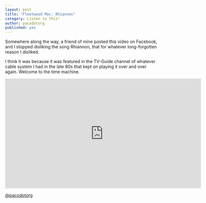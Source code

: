 ```yaml
---
layout: post
title: "Fleetwood Mac: Rhiannon"
category: Listen to this"
author: pacodotorg
published: yes
---
```


Somewhere along the way, a friend of mine posted this video on Facebook, and I stopped disliking the song Rhiannon, that for whatever long-forgotten reason I disliked.

I think it was because it was featured in the TV-Guide channel of whatever cable system I had in the late 80s that kept on playing it over and over again. Welcome to the time machine.

<p align="center"><iframe width="640" height="360" src="https://www.youtube.com/embed/IT1q7L4QA0A" frameborder="0" allowfullscreen></iframe></p>

[@pacodotorg](https://twitter.com/pacodotorg)